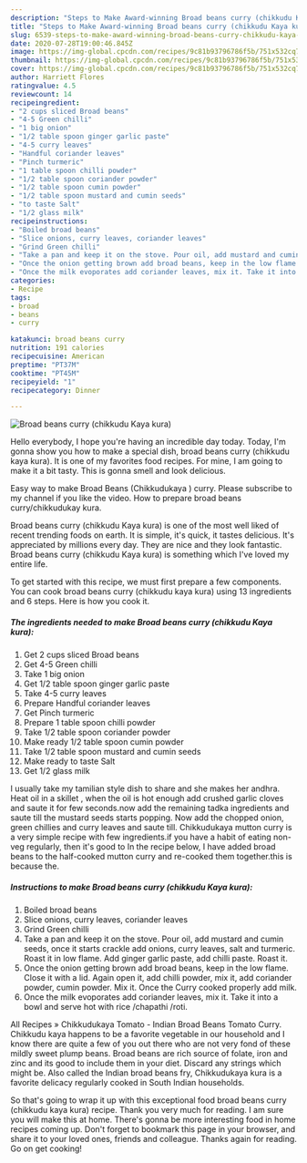 ```yaml
---
description: "Steps to Make Award-winning Broad beans curry (chikkudu Kaya kura)"
title: "Steps to Make Award-winning Broad beans curry (chikkudu Kaya kura)"
slug: 6539-steps-to-make-award-winning-broad-beans-curry-chikkudu-kaya-kura
date: 2020-07-28T19:00:46.845Z
image: https://img-global.cpcdn.com/recipes/9c81b93796786f5b/751x532cq70/broad-beans-curry-chikkudu-kaya-kura-recipe-main-photo.jpg
thumbnail: https://img-global.cpcdn.com/recipes/9c81b93796786f5b/751x532cq70/broad-beans-curry-chikkudu-kaya-kura-recipe-main-photo.jpg
cover: https://img-global.cpcdn.com/recipes/9c81b93796786f5b/751x532cq70/broad-beans-curry-chikkudu-kaya-kura-recipe-main-photo.jpg
author: Harriett Flores
ratingvalue: 4.5
reviewcount: 14
recipeingredient:
- "2 cups sliced Broad beans"
- "4-5 Green chilli"
- "1 big onion"
- "1/2 table spoon ginger garlic paste"
- "4-5 curry leaves"
- "Handful coriander leaves"
- "Pinch turmeric"
- "1 table spoon chilli powder"
- "1/2 table spoon coriander powder"
- "1/2 table spoon cumin powder"
- "1/2 table spoon mustard and cumin seeds"
- "to taste Salt"
- "1/2 glass milk"
recipeinstructions:
- "Boiled broad beans"
- "Slice onions, curry leaves, coriander leaves"
- "Grind Green chilli"
- "Take a pan and keep it on the stove. Pour oil, add mustard and cumin seeds, once it starts crackle add onions, curry leaves, salt and turmeric. Roast it in low flame. Add ginger garlic paste, add chilli paste. Roast it."
- "Once the onion getting brown add broad beans, keep in the low flame. Close it with a lid. Again open it, add chilli powder, mix it, add coriander powder, cumin powder. Mix it. Once the Curry cooked properly add milk."
- "Once the milk evoporates add coriander leaves, mix it. Take it into a bowl and serve hot with rice /chapathi /roti."
categories:
- Recipe
tags:
- broad
- beans
- curry

katakunci: broad beans curry 
nutrition: 191 calories
recipecuisine: American
preptime: "PT37M"
cooktime: "PT45M"
recipeyield: "1"
recipecategory: Dinner

---
```



![Broad beans curry (chikkudu Kaya kura)](https://img-global.cpcdn.com/recipes/9c81b93796786f5b/751x532cq70/broad-beans-curry-chikkudu-kaya-kura-recipe-main-photo.jpg)

Hello everybody, I hope you're having an incredible day today. Today, I'm gonna show you how to make a special dish, broad beans curry (chikkudu kaya kura). It is one of my favorites food recipes. For mine, I am going to make it a bit tasty. This is gonna smell and look delicious.

Easy way to make Broad Beans (Chikkudukaya ) curry. Please subscribe to my channel if you like the video. How to prepare broad beans curry/chikkudukay kura.

Broad beans curry (chikkudu Kaya kura) is one of the most well liked of recent trending foods on earth. It is simple, it's quick, it tastes delicious. It's appreciated by millions every day. They are nice and they look fantastic. Broad beans curry (chikkudu Kaya kura) is something which I've loved my entire life.


To get started with this recipe, we must first prepare a few components. You can cook broad beans curry (chikkudu kaya kura) using 13 ingredients and 6 steps. Here is how you cook it.

<!--inarticleads1-->

##### The ingredients needed to make Broad beans curry (chikkudu Kaya kura):

1. Get 2 cups sliced Broad beans
1. Get 4-5 Green chilli
1. Take 1 big onion
1. Get 1/2 table spoon ginger garlic paste
1. Take 4-5 curry leaves
1. Prepare Handful coriander leaves
1. Get Pinch turmeric
1. Prepare 1 table spoon chilli powder
1. Take 1/2 table spoon coriander powder
1. Make ready 1/2 table spoon cumin powder
1. Take 1/2 table spoon mustard and cumin seeds
1. Make ready to taste Salt
1. Get 1/2 glass milk


I usually take my tamilian style dish to share and she makes her andhra. Heat oil in a skillet , when the oil is hot enough add crushed garlic cloves and saute it for few seconds.now add the remaining tadka ingredients and saute till the mustard seeds starts popping. Now add the chopped onion, green chillies and curry leaves and saute till. Chikkudukaya mutton curry is a very simple recipe with few ingredients.if you have a habit of eating non-veg regularly, then it&#39;s good to In the recipe below, I have added broad beans to the half-cooked mutton curry and re-cooked them together.this is because the. 

<!--inarticleads2-->

##### Instructions to make Broad beans curry (chikkudu Kaya kura):

1. Boiled broad beans
1. Slice onions, curry leaves, coriander leaves
1. Grind Green chilli
1. Take a pan and keep it on the stove. Pour oil, add mustard and cumin seeds, once it starts crackle add onions, curry leaves, salt and turmeric. Roast it in low flame. Add ginger garlic paste, add chilli paste. Roast it.
1. Once the onion getting brown add broad beans, keep in the low flame. Close it with a lid. Again open it, add chilli powder, mix it, add coriander powder, cumin powder. Mix it. Once the Curry cooked properly add milk.
1. Once the milk evoporates add coriander leaves, mix it. Take it into a bowl and serve hot with rice /chapathi /roti.


All Recipes » Chikkudukaya Tomato - Indian Broad Beans Tomato Curry. Chikkudu kaya happens to be a favorite vegetable in our household and I know there are quite a few of you out there who are not very fond of these mildly sweet plump beans. Broad beans are rich source of folate, iron and zinc and its good to include them in your diet. Discard any strings which might be. Also called the Indian broad beans fry, Chikkudukaya kura is a favorite delicacy regularly cooked in South Indian households. 

So that's going to wrap it up with this exceptional food broad beans curry (chikkudu kaya kura) recipe. Thank you very much for reading. I am sure you will make this at home. There's gonna be more interesting food in home recipes coming up. Don't forget to bookmark this page in your browser, and share it to your loved ones, friends and colleague. Thanks again for reading. Go on get cooking!
